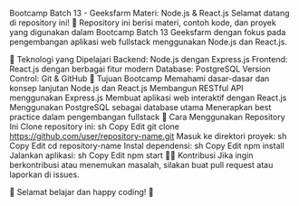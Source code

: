 Bootcamp Batch 13 - Geeksfarm
Materi: Node.js & React.js
Selamat datang di repository ini! 🎉
Repository ini berisi materi, contoh kode, dan proyek yang digunakan dalam Bootcamp Batch 13 Geeksfarm dengan fokus pada pengembangan aplikasi web fullstack menggunakan Node.js dan React.js.

📌 Teknologi yang Dipelajari
Backend: Node.js dengan Express.js
Frontend: React.js dengan berbagai fitur modern
Database: PostgreSQL
Version Control: Git & GitHub
🚀 Tujuan Bootcamp
Memahami dasar-dasar dan konsep lanjutan Node.js dan React.js
Membangun RESTful API menggunakan Express.js
Membuat aplikasi web interaktif dengan React.js
Menggunakan PostgreSQL sebagai database utama
Menerapkan best practice dalam pengembangan fullstack
📖 Cara Menggunakan Repository Ini
Clone repository ini:
sh
Copy
Edit
git clone https://github.com/user/repository-name.git
Masuk ke direktori proyek:
sh
Copy
Edit
cd repository-name
Instal dependensi:
sh
Copy
Edit
npm install
Jalankan aplikasi:
sh
Copy
Edit
npm start
👨‍💻 Kontribusi
Jika ingin berkontribusi atau menemukan masalah, silakan buat pull request atau laporkan di issues.

🚀 Selamat belajar dan happy coding! 🚀
